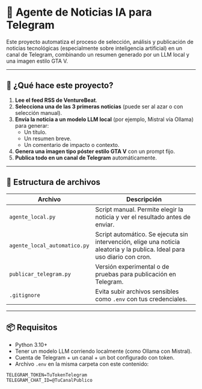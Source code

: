 # 🤖 Agente de Noticias IA para Telegram

Este proyecto automatiza el proceso de selección, análisis y publicación de noticias tecnológicas (especialmente sobre inteligencia artificial) en un canal de Telegram, combinando un resumen generado por un LLM local y una imagen estilo GTA V.

---

## 🔧 ¿Qué hace este proyecto?

1. **Lee el feed RSS de VentureBeat**.
2. **Selecciona una de las 3 primeras noticias** (puede ser al azar o con selección manual).
3. **Envía la noticia a un modelo LLM local** (por ejemplo, Mistral vía Ollama) para generar:
   - Un título.
   - Un resumen breve.
   - Un comentario de impacto o contexto.
4. **Genera una imagen tipo póster estilo GTA V** con un prompt fijo.
5. **Publica todo en un canal de Telegram** automáticamente.

---

## 📁 Estructura de archivos

| Archivo                    | Descripción                                                                 |
|---------------------------|-----------------------------------------------------------------------------|
| `agente_local.py`         | Script manual. Permite elegir la noticia y ver el resultado antes de enviar.|
| `agente_local_automatico.py` | Script automático. Se ejecuta sin intervención, elige una noticia aleatoria y la publica. Ideal para uso diario con cron. |
| `publicar_telegram.py`    | Versión experimental o de pruebas para publicación en Telegram.            |
| `.gitignore`              | Evita subir archivos sensibles como `.env` con tus credenciales.           |

---

## 📦 Requisitos

- Python 3.10+
- Tener un modelo LLM corriendo localmente (como Ollama con Mistral).
- Cuenta de Telegram + un canal + un bot configurado con token.
- Archivo `.env` en la misma carpeta con este contenido:

```env
TELEGRAM_TOKEN=TuTokenTelegram
TELEGRAM_CHAT_ID=@TuCanalPublico
